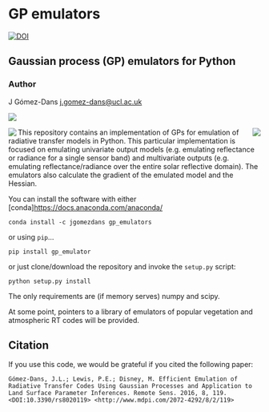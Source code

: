 # GP emulators

[![DOI](https://zenodo.org/badge/DOI/10.5281/zenodo.45259.svg)](https://doi.org/10.5281/zenodo.45259)


## Gaussian process (GP) emulators for Python

### Author  
J Gómez-Dans <j.gomez-dans@ucl.ac.uk>
<p><img src="http://www.multiply-h2020.eu/wp-content/uploads/2018/08/multiply_banner_2018_klein.jpg" align="center" \></p>
<p><img src="https://www.nceo.ac.uk/wp-content/themes/nceo/assets/images/logos/img_logo_purple.svg" align="left" />

<img src="http://www.esa.int/esalogo/images/logotype/img_colorlogo_darkblue.gif" scale="20%" align="right" />
</p>



This repository contains an implementation of GPs for emulation of radiative transfer models in Python. This particular implementation is focused on emulating univariate output models (e.g. emulating reflectance or radiance for a single sensor band) and multivariate outputs (e.g. emulating reflectance/radiance over the entire solar reflective domain). The emulators also calculate the gradient of the emulated model and the Hessian.

You can install the software with either [conda]<https://docs.anaconda.com/anaconda/>

    conda install -c jgomezdans gp_emulators

or using `pip`...

    pip install gp_emulator

or just clone/download the repository and invoke the `setup.py` script:

    python setup.py install

The only requirements are (if memory serves) numpy and scipy. 

At some point, pointers to a library of emulators of popular vegetation and atmospheric RT codes will be provided.

Citation
--------

If you use this code, we would be grateful if you cited the following paper:

    Gómez-Dans, J.L.; Lewis, P.E.; Disney, M. Efficient Emulation of Radiative Transfer Codes Using Gaussian Processes and Application to Land Surface Parameter Inferences. Remote Sens. 2016, 8, 119. <DOI:10.3390/rs8020119> <http://www.mdpi.com/2072-4292/8/2/119>

